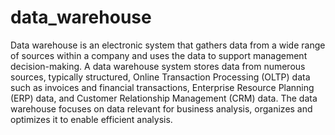 # data_warehouse
Data warehouse is an electronic system that gathers data from a wide range of sources within a company and uses the data to support management decision-making.
A data warehouse system stores data from numerous sources, typically structured, Online Transaction Processing (OLTP) data such as invoices and financial transactions, Enterprise Resource Planning (ERP) data, and Customer Relationship Management (CRM) data. The data warehouse focuses on data relevant for business analysis, organizes and optimizes it to enable efficient analysis.
